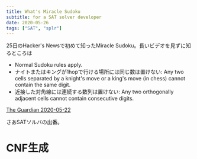```yaml
---
title: What's Miracle Sudoku
subtitle: for a SAT solver developer
date: 2020-05-26
tags: ["SAT", "splr"]
---
```

25日のHacker's Newsで初めて知ったMiracle Sudoku。長いビデオを見ずに知るところは

* Normal Sudoku rules apply.
* ナイトまたはキングが1hopで行ける場所には同じ数は置けない: Any two cells separated by a knight's move or a king's move (in chess) cannot contain the same digit.
* 近接した対角線には連続する数列は置けない: Any two orthogonally adjacent cells cannot contain consecutive digits.

[The Guardian 2020-05-22](https://www.theguardian.com/lifeandstyle/video/2020/may/22/cracking-the-cryptic-sudoku-solvers-become-unlikely-youtube-sensation-video)

さあSATソルバの出番。

# CNF生成
